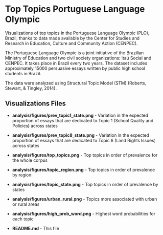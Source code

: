 # Top Topics Portuguese Language Olympic

Visualizations of top topics in the Portuguese Language Olympic (PLO), Brazil, thanks to data made available by the Center for Studies and Research in Education, Culture and Community Action (CENPEC). 

The Portuguese Language Olympic is a joint initiative of the Brazilian Ministry of Education and two civil society organizations: Itaú Social and CENPEC. It takes place in Brazil every two years. The dataset includes approximately 15000 persuasive essays written by public high school students in Brazil. 

The data were analyzed using Structural Topic Model (STM) (Roberts, Stewart, & Tingley, 2014).


## Visualizations Files 

- **analysis/figures/prev_topic1_state.png** -  Variation in the expected proportion of essays that are dedicated to Topic 1 (School Quality and Policies) across states 

- **analysis/figures/prev_topic8_state.png** - Variation in the expected proportion of essays that are dedicated to Topic 8 (Land Rights Issues) across states

- **analysis/figures/top_topics.png** - Top topics in order of prevalence for the whole corpus

- **analysis/figures/topic_region.png** - Top topics in order of prevalence by region 

- **analysis/figures/topic_state.png** - Top topics in order of prevalence by states

- **analysis/figures/urban_rural.png** - Topics more associated with urban or rural areas

- **analysis/figures/high_prob_word.png** - Highest word probabilities for each topic

- **README.md** - This file

